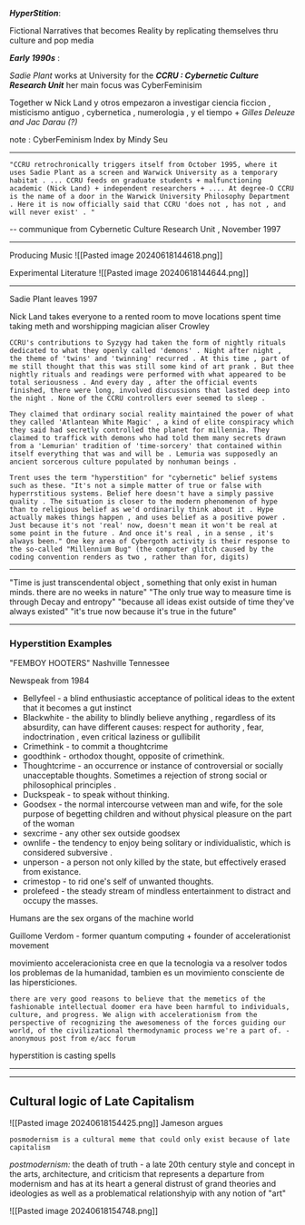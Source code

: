 
***HyperStition***:

Fictional Narratives that becomes Reality by replicating themselves thru culture and pop media


***Early 1990s*** : 

*Sadie Plant* works at University for the ***CCRU : Cybernetic Culture Research Unit*** 
her main focus was CyberFeminisim 

Together w Nick Land y otros empezaron a investigar ciencia ficcion , misticismo antiguo , cybernetica , numerologia , y el tiempo + *Gilles Deleuze and Jac Darau (?)* 

note : CyberFeminism Index by Mindy Seu

---

	"CCRU retrochronically triggers itself from October 1995, where it uses Sadie Plant as a screen and Warwick University as a temporary habitat . ... CCRU feeds on graduate students + malfunctioning academic (Nick Land) + independent researchers + .... At degree-O CCRU is the name of a door in the Warwick University Philosophy Department . Here it is now officially said that CCRU 'does not , has not , and will never exist' . "

-- communique from Cybernetic Culture Research Unit , November 1997

---

Producing Music
![[Pasted image 20240618144618.png]]

Experimental Literature
![[Pasted image 20240618144644.png]]

---
Sadie Plant leaves 1997

Nick Land takes everyone to a rented room to move locations
spent time taking meth and worshipping magician aliser Crowley

	CCRU's contributions to Syzygy had taken the form of nightly rituals dedicated to what they openly called 'demons' . Night after night , the theme of 'twins' and 'twinning' recurred . At this time , part of me still thought that this was still some kind of art prank . But thee nightly rituals and readings were performed with what appeared to be total seriousness . And every day , after the official events finished, there were long, involved discussions that lasted deep into the night . None of the CCRU controllers ever seemed to sleep . 

	They claimed that ordinary social reality maintained the power of what they called 'Atlantean White Magic' , a kind of elite conspiracy which they said had secretly controlled the planet for millennia. They claimed to traffick with demons who had told them many secrets drawn from a 'Lemurian' tradition of 'time-sorcery' that contained within itself everything that was and will be . Lemuria was supposedly an ancient sorcerous culture populated by nonhuman beings . 

	Trent uses the term "hyperstition" for "cybernetic" belief systems such as these. "It's not a simple matter of true or false with hyperrstitious systems. Belief here doesn't have a simply passive quality . The situation is closer to the modern phenomenon of hype than to religious belief as we'd ordinarily think about it . Hype actually makes things happen , and uses belief as a positive power . Just because it's not 'real' now, doesn't mean it won't be real at some point in the future . And once it's real , in a sense , it's always been." One key area of Cybergoth activity is their response to the so-called "Millennium Bug" (the computer glitch caused by the coding convention renders as two , rather than for, digits)

---
"Time is just transcendental object , something that only exist in human minds. there are no weeks in nature" "The only true way to measure time is through Decay and entropy" "because all ideas exist outside of time they've always existed" "it's true now because it's true in the future"

---

### Hyperstition Examples

"FEMBOY HOOTERS" Nashville Tennessee

Newspeak from 1984
- Bellyfeel - a blind enthusiastic acceptance of political ideas to the extent that it becomes a gut instinct
- Blackwhite - the ability to blindly believe anything , regardless of its absurdity, can have different causes: respect for authority , fear, indoctrination , even critical laziness or gullibilit
- Crimethink - to commit a thoughtcrime
- goodthink - orthodox thought, opposite of crimethink.
- Thoughtcrime - an occurrence or instance of controversial or socially unacceptable thoughts. Sometimes a rejection of strong social or philosophical principles . 
- Duckspeak - to speak without thinking.
- Goodsex - the normal intercourse vetween man and wife, for the sole purpose of begetting children and without physical pleasure on the part of the woman
- sexcrime - any other sex outside goodsex
- ownlife - the tendency to enjoy being solitary or individualistic, which is considered subversive . 
- unperson - a person not only killed by the state, but effectively erased from existance.
- crimestop - to rid one's self of unwanted thoughts.
- prolefeed - the steady stream of mindless entertainment to distract and occupy the masses. 

Humans are the sex organs of the machine world

Guillome Verdom - former quantum computing + founder of accelerationist movement

movimiento acceleracionista cree en que la tecnologia va a resolver todos los problemas de la humanidad, tambien es un movimiento consciente de las hipersticiones. 

	there are very good reasons to believe that the memetics of the fashionable intellectual doomer era have been harmful to individuals, culture, and progress. We align with accelerationism from the perspective of recognizing the awesomeness of the forces guiding our world, of the civilizational thermodynamic process we're a part of. - anonymous post from e/acc forum

hyperstition is casting spells

---
---

## Cultural logic of Late Capitalism
![[Pasted image 20240618154425.png]]
Jameson argues

	posmodernism is a cultural meme that could only exist because of late capitalism
*postmodernism:*
the death of truth - a late 20th century style and concept in the arts, architecture, and criticism that represents a departure from modernism and has at its heart a general distrust of grand theories and ideologies as well as a problematical relationshyip with any notion of "art" 

![[Pasted image 20240618154748.png]]